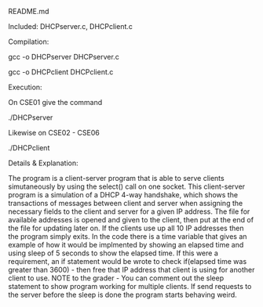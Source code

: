 README.md

Included: DHCPserver.c, DHCPclient.c

Compilation: 

gcc -o DHCPserver DHCPserver.c

gcc -o DHCPclient DHCPclient.c

Execution:

On CSE01 give the command

./DHCPserver <portnumber>

Likewise on CSE02 - CSE06

./DHCPclient <portnumber>

Details & Explanation:

The program is a client-server program that is able to serve clients simutaneously by using the select() call on one socket. This client-server program is a simulation of a DHCP 4-way handshake, which shows the transactions of messages between client and server when assigning the necessary fields to the client and server for a given IP address. The file for available addresses is opened and given to the client, then put at the end of the file for updating later on. If the clients use up all 10 IP addresses then the program simply exits. In the code there is a time variable that gives an example of how it would be implmented by showing an elapsed time and using sleep of 5 seconds to show the elapsed time. If this were a requirement, an if statement would be wrote to check if(elapsed time was greater than 3600) - then free that IP address that client is using for another client to use. NOTE to the grader - You can comment out the sleep statement to show program working for multiple clients. If send requests to the server before the sleep is done the program starts behaving weird.

